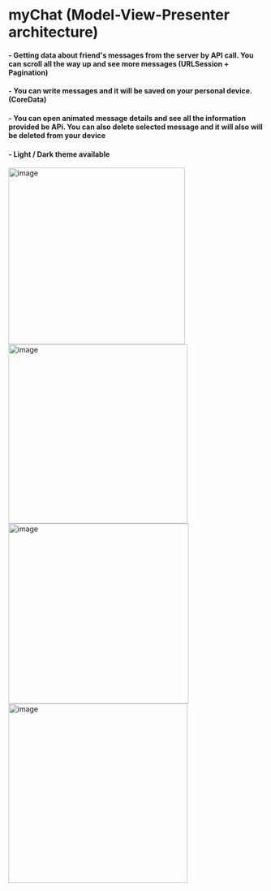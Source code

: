 # myChat (Model-View-Presenter architecture)
#### - Getting data about friend's messages from the server by API call. You can scroll all the way up and see more messages (URLSession + Pagination)
#### - You can write messages and it will be saved on your personal device. (CoreData)
#### - You can open animated message details and see all the information provided be APi. You can also delete selected message and it will also will be deleted from your device
#### - Light / Dark theme available

<img width="348" alt="image" src="https://user-images.githubusercontent.com/51836476/191347818-be81afb9-1f12-480b-8f86-2bdb64bbcda4.png"> <img width="353" alt="image" src="https://user-images.githubusercontent.com/51836476/191348014-cee5bdca-20b3-4586-98e5-9789beedb9cf.png"> <img width="355" alt="image" src="https://user-images.githubusercontent.com/51836476/191347924-13fef682-3914-4fd4-a2dc-7217c77a46eb.png"> <img width="353" alt="image" src="https://user-images.githubusercontent.com/51836476/191348407-d63179a1-f1f7-4062-aa0a-d9162878a323.png">


